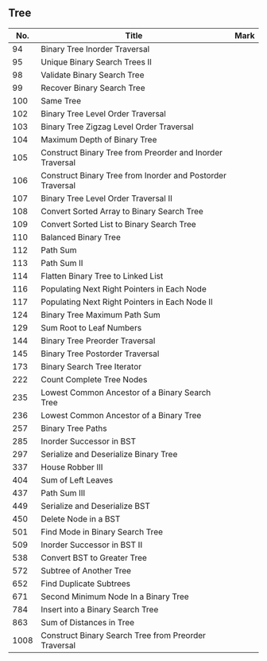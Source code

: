 ## Tree
| No.  | Title                                                      | Mark |
|------|------------------------------------------------------------|------|
| 94   | Binary Tree Inorder Traversal                              |      |
| 95   | Unique Binary Search Trees II                              |      |
| 98   | Validate Binary Search Tree                                |      |
| 99   | Recover Binary Search Tree                                 |      |
| 100  | Same Tree                                                  |      |
| 102  | Binary Tree Level Order Traversal                          |      |
| 103  | Binary Tree Zigzag Level Order Traversal                   |      |
| 104  | Maximum Depth of Binary Tree                               |      |
| 105  | Construct Binary Tree from Preorder and Inorder Traversal  |      |
| 106  | Construct Binary Tree from Inorder and Postorder Traversal |      |
| 107  | Binary Tree Level Order Traversal II                       |      |
| 108  | Convert Sorted Array to Binary Search Tree                 |      |
| 109  | Convert Sorted List to Binary Search Tree                  |      |
| 110  | Balanced Binary Tree                                       |      |
| 112  | Path Sum                                                   |      |
| 113  | Path Sum II                                                |      |
| 114  | Flatten Binary Tree to Linked List                         |      |
| 116  | Populating Next Right Pointers in Each Node                |      |
| 117  | Populating Next Right Pointers in Each Node II             |      |
| 124  | Binary Tree Maximum Path Sum                               |      |
| 129  | Sum Root to Leaf Numbers                                   |      |
| 144  | Binary Tree Preorder Traversal                             |      |
| 145  | Binary Tree Postorder Traversal                            |      |
| 173  | Binary Search Tree Iterator                                |      |
| 222  | Count Complete Tree Nodes                                  |      |
| 235  | Lowest Common Ancestor of a Binary Search Tree             |      |
| 236  | Lowest Common Ancestor of a Binary Tree                    |      |
| 257  | Binary Tree Paths                                          |      |
| 285  | Inorder Successor in BST                                   |      |
| 297  | Serialize and Deserialize Binary Tree                      |      |
| 337  | House Robber III                                           |      |
| 404  | Sum of Left Leaves                                         |      |
| 437  | Path Sum III                                               |      |
| 449  | Serialize and Deserialize BST                              |      |
| 450  | Delete Node in a BST                                       |      |
| 501  | Find Mode in Binary Search Tree                            |      |
| 509  | Inorder Successor in BST II                                |      |
| 538  | Convert BST to Greater Tree                                |      |
| 572  | Subtree of Another Tree                                    |      |
| 652  | Find Duplicate Subtrees                                    |      |
| 671  | Second Minimum Node In a Binary Tree                       |      |
| 784  | Insert into a Binary Search Tree                           |      |
| 863  | Sum of Distances in Tree                                   |      |
| 1008 | Construct Binary Search Tree from Preorder Traversal       |      |

